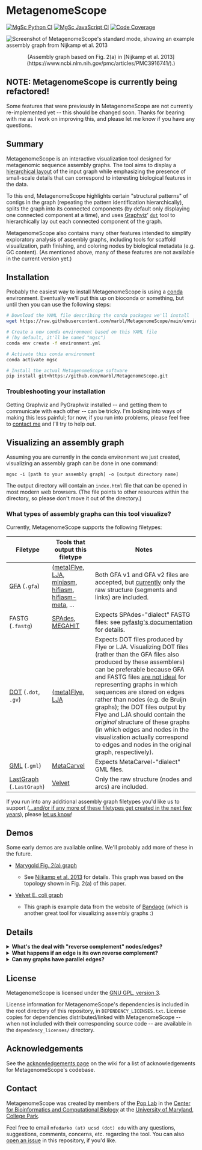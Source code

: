 # MetagenomeScope

[![MgSc Python CI](https://github.com/marbl/Metagenomescope/actions/workflows/python.yml/badge.svg)](https://github.com/marbl/MetagenomeScope/actions/workflows/python.yml)
[![MgSc JavaScript CI](https://github.com/marbl/Metagenomescope/actions/workflows/js.yml/badge.svg)](https://github.com/marbl/MetagenomeScope/actions/workflows/js.yml)
[![Code Coverage](https://codecov.io/gh/marbl/MetagenomeScope/branch/master/graph/badge.svg)](https://codecov.io/gh/marbl/MetagenomeScope)

![Screenshot of MetagenomeScope's standard mode, showing an example assembly graph from Nijkamp et al. 2013](https://user-images.githubusercontent.com/4177727/100696036-6aa7ab80-3347-11eb-8017-f693aae08aa2.png "Screenshot of MetagenomeScope showing an example assembly graph from Nijkamp et al. 2013.")
<div align="center">
(Assembly graph based on Fig. 2(a) in [Nijkamp et al. 2013](https://www.ncbi.nlm.nih.gov/pmc/articles/PMC3916741/).)
</div>

## NOTE: MetagenomeScope is currently being refactored!
Some features that were previously in MetagenomeScope are not currently
re-implemented yet -- this should be changed soon. Thanks for bearing with me
as I work on improving this, and please let me know if you have any questions.

## Summary

MetagenomeScope is an interactive visualization tool designed for metagenomic
sequence assembly graphs. The tool aims to display a [hierarchical
layout](https://en.wikipedia.org/wiki/Layered_graph_drawing) of the input graph
while emphasizing the presence of small-scale details that can correspond to
interesting biological features in the data.

To this end, MetagenomeScope
highlights certain "structural patterns" of contigs in the graph (repeating the
pattern identification hierarchically),
splits the graph into its connected components (by default only displaying one
connected component at a time),
and uses [Graphviz](https://www.graphviz.org/)'
[`dot`](https://www.graphviz.org/pdf/dotguide.pdf) tool to hierarchically
lay out each connected component of the graph.

MetagenomeScope also contains many other features intended to simplify
exploratory analysis of assembly graphs, including tools for scaffold
visualization, path finishing, and coloring nodes by biological metadata (e.g.
GC content). (As mentioned above, many of these features are not available in
the current version yet.)

## Installation

Probably the easiest way to install MetagenomeScope is using a
[conda](https://docs.conda.io/en/latest/) environment. Eventually we'll put
this up on bioconda or something, but until then you can use the following
steps:

```bash
# Download the YAML file describing the conda packages we'll install
wget https://raw.githubusercontent.com/marbl/MetagenomeScope/main/environment.yml

# Create a new conda environment based on this YAML file
# (by default, it'll be named "mgsc")
conda env create -f environment.yml

# Activate this conda environment
conda activate mgsc

# Install the actual MetagenomeScope software
pip install git+https://github.com/marbl/MetagenomeScope.git
```

### Troubleshooting your installation

Getting Graphviz and PyGraphviz installed -- and getting them to communicate
with each other -- can be tricky. I'm looking into ways of making this less
painful; for now, if you run into problems, please feel free to [contact
me](#contact) and I'll try to help out.

## Visualizing an assembly graph

Assuming you are currently in the conda environment we just created,
visualizing an assembly graph can be done in one command:

```
mgsc -i [path to your assembly graph] -o [output directory name]
```

The output directory will contain an `index.html` file that can be opened in
most modern web browsers. (The file points to other resources within the
directory, so please don't move it out of the directory.)

### What types of assembly graphs can this tool visualize?

Currently, MetagenomeScope supports the following filetypes:

<!-- TODO: I haven't tested miniasm, hifiasm(-meta), and MEGAHIT output graphs here;
should do that to verify that their graphs work ok -->

| Filetype | Tools that output this filetype | Notes |
| -------- | ------------------------------- | ----- |
| [GFA](https://gfa-spec.github.io/GFA-spec/) (`.gfa`) | [(meta)Flye](https://github.com/fenderglass/Flye), [LJA](https://github.com/AntonBankevich/LJA), [miniasm](https://github.com/lh3/miniasm), [hifiasm](https://github.com/chhylp123/hifiasm), [hifiasm-meta](https://github.com/xfengnefx/hifiasm-meta), ... | Both GFA v1 and GFA v2 files are accepted, but [currently](https://github.com/marbl/MetagenomeScope/issues/147) only the raw structure (segments and links) are included. |
| FASTG (`.fastg`) | [SPAdes](https://cab.spbu.ru/software/spades/), [MEGAHIT](https://github.com/voutcn/megahit) | Expects SPAdes-"dialect" FASTG files: see [pyfastg's documentation](https://github.com/fedarko/pyfastg) for details. |
| [DOT](https://en.wikipedia.org/wiki/DOT_(graph_description_language)) (`.dot`, `.gv`) | [(meta)Flye](https://github.com/fenderglass/Flye), [LJA](https://github.com/AntonBankevich/LJA) | Expects DOT files produced by Flye or LJA. Visualizing DOT files (rather than the GFA files also produced by these assemblers) can be preferable because GFA and FASTG files [are not ideal](https://github.com/AntonBankevich/LJA/blob/main/docs/jumbodbg_manual.md#output-of-de-bruijn-graph-construction) for representing graphs in which sequences are stored on edges rather than nodes (e.g. de Bruijn graphs); the DOT files output by Flye and LJA should contain the _original_ structure of these graphs (in which edges and nodes in the visualization actually correspond to edges and nodes in the original graph, respectively). |
| [GML](https://networkx.org/documentation/stable/reference/readwrite/gml.html) (`.gml`) | [MetaCarvel](https://github.com/marbl/MetaCarvel) | Expects MetaCarvel-"dialect" GML files. |
| [LastGraph](https://github.com/dzerbino/velvet/blob/master/Manual.pdf) (`.LastGraph`) | [Velvet](https://github.com/dzerbino/velvet) | Only the raw structure (nodes and arcs) are included. |

If you run into any additional assembly graph filetypes you'd like us to
support ([...and/or if any more of these filetypes get created in the next few years](https://xkcd.com/927/)), please [let us know](#contact)!

## Demos

Some early demos are available online. We'll probably add more of these in the
future.

- [Marygold Fig. 2(a) graph](https://marbl.github.io/MetagenomeScope/demos/marygold/index.html)
  - See [Nijkamp et al. 2013](https://www.ncbi.nlm.nih.gov/pmc/articles/PMC3916741/) for details.
    This graph was based on the topology shown in Fig. 2(a) of this paper.

- [Velvet E. coli graph](https://marbl.github.io/MetagenomeScope/demos/bandage-ecoli-example/index.html)
  - This graph is example data from the website of [Bandage](http://rrwick.github.io/Bandage/)
    (which is another great tool for visualizing assembly graphs :)

## Details

<!-- use of <strong> here was stolen from strainflye's readme, which in turn is
based on https://codedragontech.com/createwithcodedragon/how-to-style-html-details-and-summary-tags/ -->
<details>
  <summary><strong>What's the deal with "reverse complement" nodes/edges?</strong></summary>

#### "Explicit" graph filetypes (FASTG, DOT, GML)

To make a long story short: when MetagenomeScope reads in FASTG, DOT, and GML files,
it assumes that _these files explicitly describe all of the nodes and edges in the graph_.
So, let's say you give MetagenomeScope the following DOT file:

```dot
digraph g {
  1 -> 2 [label="A99(2.4)"];
}
```

We will interpret this as a graph with **two nodes** (`1`, `2`) and **one edge**
(`1 -> 2`).

#### "Implicit" graph filetypes (GFA, LastGraph)

However, for GFA and LastGraph files, MetagenomeScope cannot make the
assumption that these files explicitly describe all of the nodes and edges in
the graph: in these files, each declaration of a node / edge
(in GFA parlance, "segment" / "link"; in LastGraph parlance, "node"
/ "arc") also declares this node / edge's reverse complement.
So, let's say you give MetagenomeScope the following GFA file (based on
[this example](https://github.com/sjackman/gfalint/blob/master/examples/sample1.gfa)):

```gfa
H	VN:Z:1.0
S	1	CGATGCAA
S	2	TGCAAAGTAC
L	1	+	2	+	5M
```

We will interpret this as a graph with **four nodes** (`1`, `-1`, `2`, `-2`)
and **two edges** (`1 -> 2`, `-2 -> -1`). The presence of node `X`
["implies"](https://github.com/bcgsc/abyss/wiki/ABySS-File-Formats#reverse-complement)
the existence of the reverse complement node `-X`, and the presence of edge
`X -> Y` "implies" the existence of the reverse complement edge `-Y -> -X`.
This is analogous to [how "double mode" works in Bandage](https://github.com/rrwick/Bandage/wiki/Single-vs-double-node-style).

#### Impacts of reverse complement nodes / edges on the graph structure

Often, the presence of reverse complement nodes / edges (whether
they are explicitly described in a FASTG, DOT, or GML file, or are implicitly
described in a GFA or LastGraph file) doesn't impact the graph structure much.

What does this mean? Consider the GFA example above. There are four nodes and
two edges in this graph, but they form two
[(weakly) connected components](https://en.wikipedia.org/wiki/Component_(graph_theory)) --
that is, the graph contains one "island" of `1` and `2` (which are connected to
each other), and another "island" of `-1` and `-2` (which are also connected to each other).
You can think of these entire components as "reverse complements" of each other:
although MetagenomeScope will visualize both of them
([at least right now](https://github.com/marbl/MetagenomeScope/issues/67)),
you don't really need to analyze them separately. They describe the same
sequences, just in different directions.\*

_This is not always the case_, though. Sometimes a node and its reverse
complement may wind up in the same component, for example in the following GFA
file (which contains an extra "link" line relative to the GFA file we
considered above):

```gfa
H	VN:Z:1.0
S	1	CGATGCAA
S	2	TGCAAAGTAC
L	1	+	2	+	5M
L	1	+	2	-	2D1M
```

This graph (still containing **four nodes** [`1`, `-1`, `2`, `-2`], but now
containing **four edges** [`1 -> 2`, `-2 -> -1`, `1 -> -2`, `2 -> -1`]) takes up only a single
weakly connected component.

\* The statement that reverse complements "describe the same sequences, just in
different directions" is technically not true for LastGraph files. Consider a node `N` in a
LastGraph file: the sequence represented by `N` will not be exactly equal to the reverse
complement of the sequence represented by `-N`, since these sequences are slightly
shifted. See
[the Bandage wiki](https://github.com/rrwick/Bandage/wiki/Assembler-differences#velvet)
for a nice figure and explanation. (That being said, the intuition for
"thinking about reverse complement nodes / edges" here is pretty much the same
as it is for other files.)

#### Based on the FASTG specification, shouldn't FASTG be an "implicit" instead of an "explicit" filetype?

It's complicated. The way I interpret the FASTG specification, each declaration
of an edge sequence implicitly also declares this edge sequence's reverse complement; however,
this is not the case for "adjacencies" between edge sequences.

In any case, the "dialect" of FASTG files produced by SPAdes and MEGAHIT lists edge sequences
and their reverse complements (as well as adjacencies between edge sequences and their reverse complements)
separately. Because of this, we consider FASTG to be an "explicit" filetype.
(See [pyfastg's documentation](https://github.com/fedarko/pyfastg#about-reverse-complements)
for details on how we handle reverse complements in FASTG files.)
</details>

<details>
  <summary><strong>What happens if an edge is its own reverse complement?</strong></summary>

You really like asking hard questions, don't you? ;)

This can happen if an edge exists from `X -> -X` or from `-X -> X` in an
"implicit" graph file (GFA / LastGraph). Consider
[this GFA file](https://github.com/sjackman/assembly-graph/blob/master/loop.gfa),
c/o Shaun Jackman:

```gfa
H	VN:Z:1.0
S	1	AAA
S	2	ACG
S	3	CAT
S	4	TTT
L	1	+	1	+	2M
L	2	+	2	-	2M
L	3	-	3	+	2M
L	4	-	4	-	2M
```

Since this GFA file contains four "link" lines, we might think at first that the corresponding graph
contains 4 × 2 = 8 edges. However, the graph only contains **6 unique
edges**. This is because the reverse complement of `2 -> -2` is itself:
we know from above that `X -> Y` implies `-Y -> -X`, but
`-(-2) -> -(2)` is equal to `2 -> -2`! The same goes for `-3 -> 3`:
`-(3) -> -(-3)` is equal to `-3 -> 3`.
Both of these edges "imply" themselves as their own reverse complements!

How do we handle this situation? As of writing,
when MetagenomeScope visualizes these graphs it will only draw one copy
of these "self-implying" edges. This matches
[the original visualization of this graph](https://github.com/sjackman/assembly-graph/blob/master/loop.gv.png), and also matches Bandage's visualization of this GFA file.

Notably, since we assume that "explicit" graph files (FASTG / DOT / GML)
explicitly define all of the nodes and edges in their graph, MetagenomeScope doesn't do anything
special for this case for these files. (If your DOT file describes one edge
from `X -> -X`, then that's fine; if it describes two or more edges from `X -> -X`,
then that's also fine.)
</details>

<details>
  <summary><strong>Can my graphs have parallel edges?</strong></summary>

Yes! MetagenomeScope now supports
[multigraphs](https://en.wikipedia.org/wiki/Multigraph). If your assembly graph
file describes more than one edge from `X -> Y`, then MetagenomeScope will
visualize all of these "parallel" edges. (This situation often occurs when
visualizing de Bruijn graphs stored in DOT files.)

Notably, this is only supported right now for some filetypes. The
parsers MetagenomeScope uses for GFA and FASTG files
[do not allow multigraphs](https://github.com/marbl/MetagenomeScope/issues/239) -- this
means that, at the moment, trying to use MetagenomeScope to visualize a GFA or
FASTG file containing parallel edges will cause an error. I hope to address
this (at least for GFA files) soon.
</details>

## License

MetagenomeScope is licensed under the
[GNU GPL, version 3](https://www.gnu.org/copyleft/gpl.html).

License information for MetagenomeScope's dependencies is included in the root directory of this repository, in `DEPENDENCY_LICENSES.txt`. License copies for dependencies distributed/linked with MetagenomeScope -- when not included with their corresponding source code -- are available in the `dependency_licenses/` directory.

## Acknowledgements

See the [acknowledgements page](https://github.com/marbl/MetagenomeScope/wiki/Acknowledgements) on the wiki for a list of acknowledgements
for MetagenomeScope's codebase.

## Contact

MetagenomeScope was created by members of the [Pop Lab](https://sites.google.com/a/cs.umd.edu/poplab/) in the [Center for Bioinformatics and Computational Biology](https://cbcb.umd.edu/) at the [University of Maryland, College Park](https://umd.edu/).

Feel free to email `mfedarko (at) ucsd (dot) edu` with any questions, suggestions, comments, concerns, etc. regarding the tool. You can also [open an issue](https://github.com/marbl/MetagenomeScope/issues) in this repository, if you'd like.
